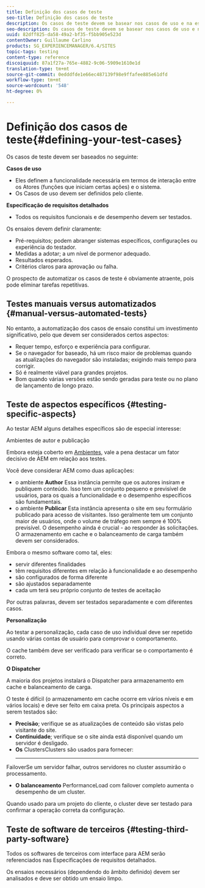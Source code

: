 ```yaml
---
title: Definição dos casos de teste
seo-title: Definição dos casos de teste
description: Os casos de teste devem se basear nos casos de uso e na especificação detalhada dos requisitos
seo-description: Os casos de teste devem se basear nos casos de uso e na especificação detalhada dos requisitos
uuid: 82dff825-da58-49a2-bf35-f5bb905e523d
contentOwner: Guillaume Carlino
products: SG_EXPERIENCEMANAGER/6.4/SITES
topic-tags: testing
content-type: reference
discoiquuid: 87a1f27a-765e-4882-9c06-5909e1610e1d
translation-type: tm+mt
source-git-commit: 0edddfde1e66ec487139f98e9ffafee885e61dfd
workflow-type: tm+mt
source-wordcount: '548'
ht-degree: 0%

---
```



# Definição dos casos de teste{#defining-your-test-cases}

Os casos de teste devem ser baseados no seguinte:

**Casos de uso**

* Eles definem a funcionalidade necessária em termos de interação entre os Atores (funções que iniciam certas ações) e o sistema.
* Os Casos de uso devem ser definidos pelo cliente.

**Especificação de requisitos detalhados**

* Todos os requisitos funcionais e de desempenho devem ser testados.

Os ensaios devem definir claramente:

* Pré-requisitos; podem abranger sistemas específicos, configurações ou experiência do testador.
* Medidas a adotar; a um nível de pormenor adequado.
* Resultados esperados.
* Critérios claros para aprovação ou falha.

O prospecto de automatizar os casos de teste é obviamente atraente, pois pode eliminar tarefas repetitivas.

## Testes manuais versus automatizados {#manual-versus-automated-tests}

No entanto, a automatização dos casos de ensaio constitui um investimento significativo, pelo que devem ser considerados certos aspectos:

* Requer tempo, esforço e experiência para configurar.
* Se o navegador for baseado, há um risco maior de problemas quando as atualizações do navegador são instaladas; exigindo mais tempo para corrigir.
* Só é realmente viável para grandes projetos.
* Bom quando várias versões estão sendo geradas para teste ou no plano de lançamento de longo prazo.

## Teste de aspectos específicos {#testing-specific-aspects}

Ao testar AEM alguns detalhes específicos são de especial interesse:

Ambientes de autor e publicação

Embora esteja coberto em [Ambientes](/help/sites-developing/the-basics.md#environments), vale a pena destacar um fator decisivo de AEM em relação aos testes.

Você deve considerar AEM como duas aplicações:

* o ambiente **Author**
Essa instância permite que os autores insiram e publiquem conteúdo.
Isso tem um conjunto pequeno e previsível de usuários, para os quais a funcionalidade e o desempenho específicos são fundamentais.
* o ambiente **Publicar**
Esta instância apresenta o site em seu formulário publicado para acesso de visitantes.
Isso geralmente tem um conjunto maior de usuários, onde o volume de tráfego nem sempre é 100% previsível. O desempenho ainda é crucial - ao responder às solicitações. O armazenamento em cache e o balanceamento de carga também devem ser considerados.

Embora o mesmo software como tal, eles:

* servir diferentes finalidades
* têm requisitos diferentes em relação à funcionalidade e ao desempenho
* são configurados de forma diferente
* são ajustados separadamente
* cada um terá seu próprio conjunto de testes de aceitação

Por outras palavras, devem ser testados separadamente e com diferentes casos.

**Personalização**

Ao testar a personalização, cada caso de uso individual deve ser repetido usando várias contas de usuário para comprovar o comportamento.

O cache também deve ser verificado para verificar se o comportamento é correto.

**O Dispatcher**

A maioria dos projetos instalará o Dispatcher para armazenamento em cache e balanceamento de carga.

O teste é difícil (o armazenamento em cache ocorre em vários níveis e em vários locais) e deve ser feito em caixa preta. Os principais aspectos a serem testados são:

* **Precisão**; verifique se as atualizações de conteúdo são vistas pelo visitante do site.
* **Continuidade**; verifique se o site ainda está disponível quando um servidor é desligado.
* **Os** ClustersClusters são usados para fornecer:
   * ****
FailoverSe um servidor falhar, outros servidores no cluster assumirão o processamento.
   * **O balanceamento**
PerformanceLoad com failover completo aumenta o desempenho de um cluster.

Quando usado para um projeto do cliente, o cluster deve ser testado para confirmar a operação correta da configuração.

## Teste de software de terceiros {#testing-third-party-software}

Todos os softwares de terceiros com interface para AEM serão referenciados nas Especificações de requisitos detalhados.

Os ensaios necessários (dependendo do âmbito definido) devem ser analisados e deve ser obtido um ensaio limpo.

